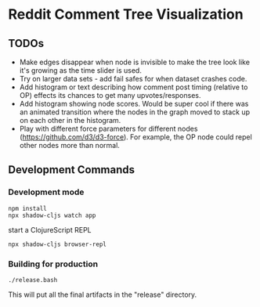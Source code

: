 # Reddit Comment Tree Visualization

## TODOs

* Make edges disappear when node is invisible to make the tree look like it's
  growing as the time slider is used.
* Try on larger data sets - add fail safes for when dataset crashes code.
* Add histogram or text describing how comment post timing (relative to OP)
  effects its chances to get many upvotes/responses.
* Add histogram showing node scores. Would be super cool if there was an
  animated transition where the nodes in the graph moved to stack up on each
  other in the histogram.
* Play with different force parameters for different nodes
  (https://github.com/d3/d3-force).  For example, the OP node could repel other
  nodes more than normal.

## Development Commands

### Development mode
```
npm install
npx shadow-cljs watch app
```
start a ClojureScript REPL
```
npx shadow-cljs browser-repl
```
### Building for production

```
./release.bash
```

This will put all the final artifacts in the "release" directory.

